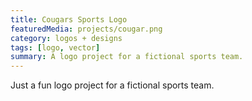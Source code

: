```yaml
---
title: Cougars Sports Logo
featuredMedia: projects/cougar.png
category: logos + designs
tags: [logo, vector]
summary: A logo project for a fictional sports team.
---
```


Just a fun logo project for a fictional sports team.
